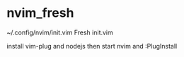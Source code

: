# nvim_fresh
~/.config/nvim/init.vim
Fresh init.vim 
 
 install vim-plug and nodejs then start nvim and :PlugInstall
